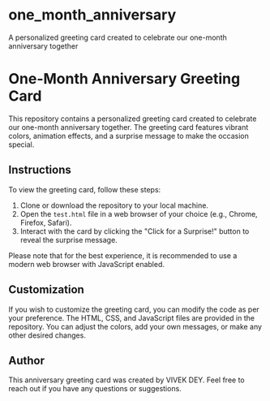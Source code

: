 # one_month_anniversary
A personalized greeting card created to celebrate our one-month anniversary together
# One-Month Anniversary Greeting Card

This repository contains a personalized greeting card created to celebrate our one-month anniversary together. The greeting card features vibrant colors, animation effects, and a surprise message to make the occasion special.

## Instructions

To view the greeting card, follow these steps:

1. Clone or download the repository to your local machine.
2. Open the `test.html` file in a web browser of your choice (e.g., Chrome, Firefox, Safari).
3. Interact with the card by clicking the "Click for a Surprise!" button to reveal the surprise message.

Please note that for the best experience, it is recommended to use a modern web browser with JavaScript enabled.

## Customization

If you wish to customize the greeting card, you can modify the code as per your preference. The HTML, CSS, and JavaScript files are provided in the repository. You can adjust the colors, add your own messages, or make any other desired changes.

## Author

This anniversary greeting card was created by VIVEK DEY. Feel free to reach out if you have any questions or suggestions.
